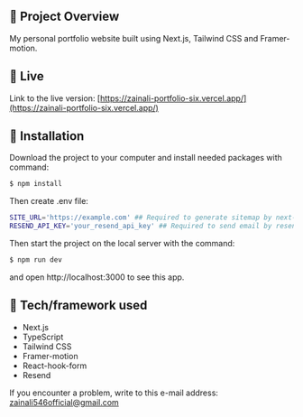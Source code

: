 ## 🎉 Project Overview
My personal portfolio website built using Next.js, Tailwind CSS and Framer-motion.

## 📍 Live 

Link to the live version: [https://zainali-portfolio-six.vercel.app/](https://zainali-portfolio-six.vercel.app/)

## 💾 Installation 
Download the project to your computer and install needed packages with command:

```bash
$ npm install
```
Then create .env file:
```bash
SITE_URL='https://example.com' ## Required to generate sitemap by next-sitemap 
RESEND_API_KEY='your_resend_api_key' ## Required to send email by resend
```

Then start the project on the local server with the command:

```bash
$ npm run dev
```

and open http://localhost:3000 to see this app.

## 🔧 Tech/framework used 
- Next.js
- TypeScript
- Tailwind CSS
- Framer-motion
- React-hook-form
- Resend

If you encounter a problem, write to this e-mail address: [zainali546official@gmail.com](mailto:zainali546official@gmail.com)

